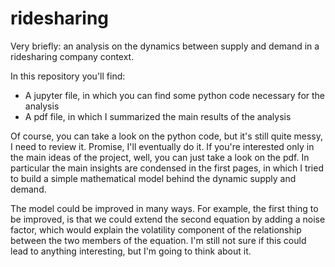 # ridesharing
Very briefly: an analysis on the dynamics between supply and demand in a ridesharing company context.

In this repository you'll find:
- A jupyter file, in which you can find some python code necessary for the analysis
- A pdf file, in which I summarized the main results of the analysis

Of course, you can take a look on the python code, but it's still quite messy, I need to review it. Promise, I'll eventually do it. 
If you're interested only in the main ideas of the project, well, you can just take a look on the pdf. In particular the main insights are condensed in the first pages, in which I tried to build a simple mathematical model behind the dynamic supply and demand.


The model could be improved in many ways. For example, the first thing to be improved, is that we could extend the second equation by adding a noise factor, which would explain the volatility component of the relationship between the two members of the equation. I'm still not sure if this could lead to anything interesting, but I'm going to think about it.

